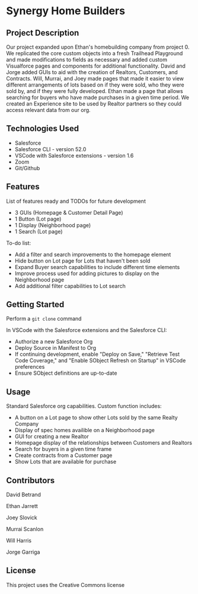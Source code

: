 # Synergy Home Builders

## Project Description

Our project expanded upon Ethan's homebuilding company from project 0. We replicated the core custom objects into a fresh Trailhead Playground and made modifications to fields as necessary and added custom Visualforce pages and components for additional functionality. David and Jorge added GUIs to aid with the creation of Realtors, Customers, and Contracts. Will, Murrai, and Joey made pages that made it easier to view different arrangements of lots based on if they were sold, who they were sold by, and if they were fully developed. Ethan made a page that allows searching for buyers who have made purchases in a given time period. We created an Experience site to be used by Realtor partners so they could access relevant data from our org.

## Technologies Used

* Salesforce
* Salesforce CLI - version 52.0
* VSCode with Salesforce extensions - version 1.6
* Zoom
* Git/Github

## Features

List of features ready and TODOs for future development
* 3 GUIs (Homepage & Customer Detail Page)
* 1 Button (Lot page)
* 1 Display (Neighborhood page)
* 1 Search (Lot page)

To-do list:
* Add a filter and search improvements to the homepage element
* Hide button on Lot page for Lots that haven't been sold
* Expand Buyer search capabilities to include different time elements
* Improve process used for adding pictures to display on the Neighborhood page
* Add additional filter capabilities to Lot search

## Getting Started
   
Perform a `git clone` command

In VSCode with the Salesforce extensions and the Salesforce CLI:
* Authorize a new Salesforce Org
* Deploy Source in Manifest to Org
* If continuing development, enable "Deploy on Save," "Retrieve Test Code Coverage," and "Enable SObject Refresh on Startup" in VSCode preferences
* Ensure SObject definitions are up-to-date

## Usage

Standard Salesforce org capabilities.
Custom function includes:
* A button on a Lot page to show other Lots sold by the same Realty Company
* Display of spec homes availible on a Neighborhood page
* GUI for creating a new Realtor
* Homepage display of the relationships between Customers and Realtors
* Search for buyers in a given time frame
* Create contracts from a Customer page
* Show Lots that are available for purchase

## Contributors

David Betrand

Ethan Jarrett

Joey Slovick

Murrai Scanlon

Will Harris

Jorge Garriga

## License

This project uses the Creative Commons license
